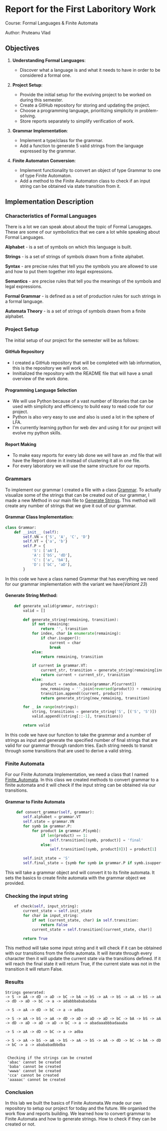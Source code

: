 # Report for the First Laboritory Work

Course: Formal Languages & Finite Automata

Author: Pruteanu Vlad



## Objectives

1. **Understanding Formal Languages**:

   - Discover what a language is and what it needs to have in order to be considered a formal one.

2. **Project Setup**:

   - Provide the initial setup for the evolving project to be worked on during this semester.
   - Create a GitHub repository for storing and updating the project.
   - Choose a programming language, prioritizing simplicity in problem-solving.
   - Store reports separately to simplify verification of work.

3. **Grammar Implementation**:

   - Implement a type/class for the grammar.
   - Add a function to generate 5 valid strings from the language expressed by the grammar.

4. **Finite Automaton Conversion**:
   - Implement functionality to convert an object of type Grammar to one of type Finite Automaton.
   - Add a method to the Finite Automaton class to check if an input string can be obtained via state transition from it.

## Implementation Description

### Characteristics of Formal Languages

There is a lot we can speak about about the topic of Formal Lanugages. These are some of our symbolistics that we care a lot
while speaking about Formal Languages.

**Alphabet** - is a set of symbols on which this language is built.

**Strings** - is a set of strings of symbols drawn from a finite alphabet.

**Syntax** - are precise rules that tell you the symbols you are allowed to use and how to put them together into legal expressions.

**Semantics** - are precise rules that tell you the meanings of the symbols and legal expressions.

**Formal Grammar** - is defined as a set of production rules for such strings in a formal language.

**Automata Theory** - is a set of strings of symbols drawn from a finite alphabet.

### Project Setup

The initial setup of our project for the semester will be as follows:

#### GitHub Repository

- I created a GitHub repository that will be completed with lab information, this is the repository we will work on.
- Innitialized the repository with the README file that will have a small overview of the work done.

#### Programming Language Selection

- We will use Python because of a vast number of libraries that can be used with simplicity and efficiency to build easy to read code for our project.
- Python is also very easy to use and also is used a lot in the sphere of LFA.
- I'm currently learning python for web dev and using it for our project will evolve my python skills.

#### Report Making

- To make easy reports for every lab done we will have an .md file that will have the Report done in it instead of clustering it all in one file.
- For every laboratory we will use the same structure for our reports.

### Grammars

To implement our grammar I created a file with a class [Grammar](grammar.py).
To actually visualize some of the strings that can be created out of our grammar, I made a new Method in our main file to [Generate Strings](main.py). This method will create any number of strings that we give it out of our grammar.

#### Grammar Class Implementation:

```python
class Grammar:
    def __init__ (self):
        self.VN = {'S', 'A', 'C', 'D'}
        self.VT = {'a', 'b'}
        self.P = {
            'S': ['aA'],
            'A': ['bS', 'dD'],
            'C': ['a', 'bA'],
            'D': ['bC', 'aD'],
        }
```

In this code we have a class named Grammar that has everything we need for our grammar implementation with the variant we have(_Variant 23_)

#### Generate String Method:

```python
    def generate_valid(grammar, nstrings):
        valid = []

        def generate_string(remaining, transition):
            if not remaining:
                return '', transition
            for index, char in enumerate(remaining):
                if char.isupper():
                    current = char
                    break
            else:
                return remaining, transition

            if current in grammar.VT:
                current_str, transition = generate_string(remaining[index + 1:], transition)
                return current + current_str, transition
            else:
                product = random.choice(grammar.P[current])
                new_remaining = ''.join(reversed(product)) + remaining[index + 1:]
                transition.append((current, product))
                return generate_string(new_remaining, transition)

        for _ in range(nstrings):
            string, transitions = generate_string('S', [('S', 'S')])
            valid.append((string[::-1], transitions))

        return valid
```

In this code we have our function to take the grammar and a number of strings as input and generate the specified number of final strings that are valid for our grammar through random tries. Each string needs to transit through some transitions that are used to derive a valid string.

### Finite Automata

For our Finite Automata Implementation, we need a class that I named [Finite_Automata](finiteAutomata.py). In this class we created methods to convert grammar to a finite automata and it will check if the input string can be obtained via our transitions.

#### Grammar to Finite Automata

```python
     def convert_grammar(self, grammar):
        self.alphabet = grammar.VT
        self.state = grammar.VN
        for symb in grammar.P:
            for product in grammar.P[symb]:
                if len(product) == 1:
                    self.transition[(symb, product)] = 'final'
                else:
                    self.transition[(symb, product[0])] = product[1]

        self.init_state = 'S'
        self.final_state = {symb for symb in grammar.P if symb.isupper()}
```

This will take a grammar object and will convert it to its finite automata. It sets the basics to create finite automata with the grammar object we provided.

### Checking the input string

```python
    ef check(self, input_string):
        current_state = self.init_state
        for char in input_string:
            if not (current_state, char) in self.transition:
                return False
            current_state = self.transition[(current_state, char)]

        return True
```

This method will take some input string and it will check if it can be obtained with our transitions from the finite automata. It will iterate through every character then it will update the current state via the transitions defined. If it will reach the final state it will return True, if the current state was not in the transition it will return False.

### Results

```text
Strings generated:
-> S -> aA -> dD -> aD -> bC -> bA -> bS -> aA -> bS -> aA -> bS -> aA -> dD -> aD -> bC -> a -> adabbbababadaba 

-> S -> aA -> dD -> bC -> a -> adba 

-> S -> aA -> bS -> aA -> dD -> aD -> aD -> aD -> bC -> bA -> bS -> aA -> dD -> aD -> aD -> aD -> bC -> a -> abadaaabbbadaaaba 

-> S -> aA -> dD -> bC -> a -> adba 

-> S -> aA -> bS -> aA -> bS -> aA -> bS -> aA -> dD -> bC -> bA -> dD -> bC -> a -> abababadbbdba 


 Checking if the strings can be created
 'abac' cannot be created
 'baba' cannot be created
 'wwwa' cannot be created
 'cca' cannot be created
 'aaaaac' cannot be created

```

### Conclusion

In this lab we built the basics of Finite Automata.We made our own repository to setup our project for today and the future. We organised the work flow and reports building. We learned how to convert grammar to Finite Automata and how to generate strings. How to check if they can be created or not.